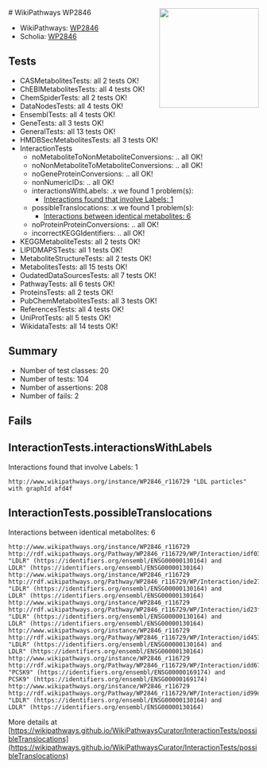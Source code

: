 <img style="float: right; width: 200px" src="https://upload.wikimedia.org/wikipedia/commons/thumb/8/83/Wplogo_with_text_500.png/640px-Wplogo_with_text_500.png" />
# WikiPathways WP2846

* WikiPathways: [WP2846](https://new.wikipathways.org/pathways/WP2846)
* Scholia: [WP2846](https://scholia.toolforge.org/wikipathways/WP2846)
## Tests
* CASMetabolitesTests: all 2 tests OK!
* ChEBIMetabolitesTests: all 4 tests OK!
* ChemSpiderTests: all 2 tests OK!
* DataNodesTests: all 4 tests OK!
* EnsemblTests: all 4 tests OK!
* GeneTests: all 3 tests OK!
* GeneralTests: all 13 tests OK!
* HMDBSecMetabolitesTests: all 3 tests OK!
* InteractionTests
    * noMetaboliteToNonMetaboliteConversions: .. all OK!
    * noNonMetaboliteToMetaboliteConversions: .. all OK!
    * noGeneProteinConversions: .. all OK!
    * nonNumericIDs: .. all OK!
    * interactionsWithLabels: .x we found 1 problem(s):
        * [Interactions found that involve Labels: 1](#630d2678)
    * possibleTranslocations: .x we found 1 problem(s):
        * [Interactions between identical metabolites: 6](#d59038c9)
    * noProteinProteinConversions: .. all OK!
    * incorrectKEGGIdentifiers: .. all OK!
* KEGGMetaboliteTests: all 2 tests OK!
* LIPIDMAPSTests: all 1 tests OK!
* MetaboliteStructureTests: all 2 tests OK!
* MetabolitesTests: all 15 tests OK!
* OudatedDataSourcesTests: all 7 tests OK!
* PathwayTests: all 6 tests OK!
* ProteinsTests: all 2 tests OK!
* PubChemMetabolitesTests: all 3 tests OK!
* ReferencesTests: all 4 tests OK!
* UniProtTests: all 5 tests OK!
* WikidataTests: all 14 tests OK!


## Summary

* Number of test classes: 20
* Number of tests: 104
* Number of assertions: 208
* Number of fails: 2

## Fails

<a name="630d2678" />

## InteractionTests.interactionsWithLabels

Interactions found that involve Labels: 1
```
http://www.wikipathways.org/instance/WP2846_r116729 "LDL particles" with graphId afd4f
```

<a name="d59038c9" />

## InteractionTests.possibleTranslocations

Interactions between identical metabolites: 6
```
http://www.wikipathways.org/instance/WP2846_r116729 http://rdf.wikipathways.org/Pathway/WP2846_r116729/WP/Interaction/idf0398611 "LDLR" (https://identifiers.org/ensembl/ENSG00000130164) and 
LDLR" (https://identifiers.org/ensembl/ENSG00000130164)
http://www.wikipathways.org/instance/WP2846_r116729 http://rdf.wikipathways.org/Pathway/WP2846_r116729/WP/Interaction/ide27a0618 "LDLR" (https://identifiers.org/ensembl/ENSG00000130164) and 
LDLR" (https://identifiers.org/ensembl/ENSG00000130164)
http://www.wikipathways.org/instance/WP2846_r116729 http://rdf.wikipathways.org/Pathway/WP2846_r116729/WP/Interaction/id23f4c5bd "LDLR" (https://identifiers.org/ensembl/ENSG00000130164) and 
LDLR" (https://identifiers.org/ensembl/ENSG00000130164)
http://www.wikipathways.org/instance/WP2846_r116729 http://rdf.wikipathways.org/Pathway/WP2846_r116729/WP/Interaction/id4534dd2f "LDLR" (https://identifiers.org/ensembl/ENSG00000130164) and 
LDLR" (https://identifiers.org/ensembl/ENSG00000130164)
http://www.wikipathways.org/instance/WP2846_r116729 http://rdf.wikipathways.org/Pathway/WP2846_r116729/WP/Interaction/idd67791b5 "PCSK9" (https://identifiers.org/ensembl/ENSG00000169174) and 
PCSK9" (https://identifiers.org/ensembl/ENSG00000169174)
http://www.wikipathways.org/instance/WP2846_r116729 http://rdf.wikipathways.org/Pathway/WP2846_r116729/WP/Interaction/id99d51bc7 "LDLR" (https://identifiers.org/ensembl/ENSG00000130164) and 
LDLR" (https://identifiers.org/ensembl/ENSG00000130164)
```

More details at [https://wikipathways.github.io/WikiPathwaysCurator/InteractionTests/possibleTranslocations](https://wikipathways.github.io/WikiPathwaysCurator/InteractionTests/possibleTranslocations)

